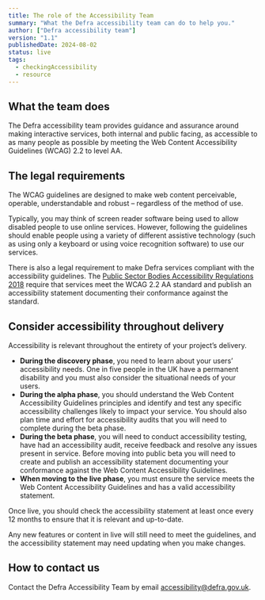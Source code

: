 ```yaml
---
title: The role of the Accessibility Team
summary: "What the Defra accessibility team can do to help you."
author: ["Defra accessibility team"]
version: "1.1"
publishedDate: 2024-08-02
status: live
tags:
  - checkingAccessibility
  - resource
---
```


## What the team does

The Defra accessibility team provides guidance and assurance around making interactive services, both internal and public facing, as accessible to as many people as possible by meeting the Web Content Accessibility Guidelines (WCAG) 2.2 to level AA.


## The legal requirements

The WCAG guidelines are designed to make web content perceivable, operable, understandable and robust – regardless of the method of use.

Typically, you may think of screen reader software being used to allow disabled people to use online services. However, following the guidelines should enable people using a variety of different assistive technology (such as using only a keyboard or using voice recognition software) to use our services.

There is also a legal requirement to make Defra services compliant with the accessibility guidelines. The [Public Sector Bodies Accessibility Regulations 2018](https://www.gov.uk/guidance/accessibility-requirements-for-public-sector-websites-and-apps) require that services meet the WCAG 2.2 AA standard and publish an accessibility statement documenting their conformance against the standard.


## Consider accessibility throughout delivery

Accessibility is relevant throughout the entirety of your project’s delivery.

*   **During the discovery phase**, you need to learn about your users’ accessibility needs. One in five people in the UK have a permanent disability and you must also consider the situational needs of your users.
*   **During the alpha phase**, you should understand the Web Content Accessibility Guidelines principles and identify and test any specific accessibility challenges likely to impact your service. You should also plan time and effort for accessibility audits that you will need to complete during the beta phase.
*   **During the beta phase**, you will need to conduct accessibility testing, have had an accessibility audit, receive feedback and resolve any issues present in service. Before moving into public beta you will need to create and publish an accessibility statement documenting your conformance against the Web Content Accessibility Guidelines.
*   **When moving to the live phase**, you must ensure the service meets the Web Content Accessibility Guidelines and has a valid accessibility statement.

Once live, you should check the accessibility statement at least once every 12 months to ensure that it is relevant and up-to-date.

Any new features or content in live will still need to meet the guidelines, and the accessibility statement may need updating when you make changes.

## How to contact us

Contact the Defra Accessibility Team by email [accessibility@defra.gov.uk](mailto:accessibility@defra.gov.uk).
